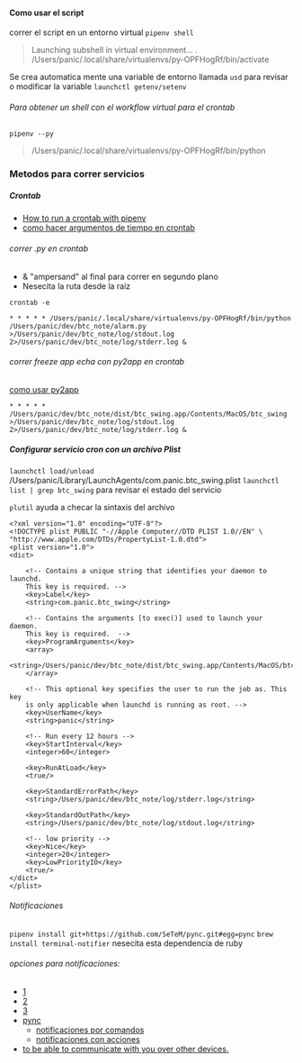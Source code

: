 #### Como usar el script
correr el script en un entorno virtual
`pipenv shell`
>Launching subshell in virtual environment…
. /Users/panic/.local/share/virtualenvs/py-OPFHogRf/bin/activate

Se crea automatica mente una variable de entorno llamada `usd`
para revisar o modificar la variable `launchctl getenv/setenv`

###### Para obtener un shell con el workflow virtual para el crontab
`pipenv --py`
>/Users/panic/.local/share/virtualenvs/py-OPFHogRf/bin/python

### Metodos para correr servicios

##### Crontab

- [How to run a crontab with pipenv](https://stackoverflow.com/questions/48990067/how-to-run-a-cron-job-with-pipenv) 
- [como hacer argumentos de tiempo en crontab](https://crontab.guru/#01_*_*_*_*)

###### correr .py en crontab
- & "ampersand" al final para correr en segundo plano
- Nesecita la ruta desde la raiz

`crontab -e`

    * * * * * /Users/panic/.local/share/virtualenvs/py-OPFHogRf/bin/python /Users/panic/dev/btc_note/alarm.py >/Users/panic/dev/btc_note/log/stdout.log 2>/Users/panic/dev/btc_note/log/stderr.log &

###### correr freeze app echa con py2app en crontab
[como usar py2app](https://py2app.readthedocs.io/en/latest/tutorial.html#create-a-setup-py-file)

    * * * * * /Users/panic/dev/btc_note/dist/btc_swing.app/Contents/MacOS/btc_swing >/Users/panic/dev/btc_note/log/stdout.log 2>/Users/panic/dev/btc_note/log/stderr.log &

##### Configurar servicio cron con un archivo Plist

`launchctl load/unload` /Users/panic/Library/LaunchAgents/com.panic.btc_swing.plist
`launchctl list | grep btc_swing` para revisar el estado del servicio

`plutil` ayuda a checar la sintaxis del archivo

    <?xml version="1.0" encoding="UTF-8"?>
    <!DOCTYPE plist PUBLIC "-//Apple Computer//DTD PLIST 1.0//EN" \
    "http://www.apple.com/DTDs/PropertyList-1.0.dtd">
    <plist version="1.0">
    <dict>

        <!-- Contains a unique string that identifies your daemon to launchd.
        This key is required. -->
        <key>Label</key>
        <string>com.panic.btc_swing</string>

        <!-- Contains the arguments [to exec()] used to launch your daemon.
        This key is required.  -->
        <key>ProgramArguments</key>
        <array>
        <string>/Users/panic/dev/btc_note/dist/btc_swing.app/Contents/MacOS/btc_swing</string>
        </array>
        
        <!-- This optional key specifies the user to run the job as. This key
        is only applicable when launchd is running as root. -->
        <key>UserName</key>
        <string>panic</string>
        
        <!-- Run every 12 hours -->
        <key>StartInterval</key>
        <integer>60</integer>

        <key>RunAtLoad</key>
        <true/>

        <key>StandardErrorPath</key>
        <string>/Users/panic/dev/btc_note/log/stderr.log</string>

        <key>StandardOutPath</key>
        <string>/Users/panic/dev/btc_note/log/stdout.log</string>
        
        <!-- low priority -->
        <key>Nice</key>
        <integer>20</integer>
        <key>LowPriorityIO</key>
        <true/>
    </dict>
    </plist>

###### Notificaciones

`pipenv install git+https://github.com/SeTeM/pync.git#egg=pync`
`brew install terminal-notifier` nesecita esta dependencia de ruby 


###### opciones para notificaciones:

- [1](https://weareopensource.me/python-osx/)
- [2](https://g3rv4.com/2015/08/macos-notifications-python-pycharm)
- [3](https://stackoverflow.com/questions/17651017/python-post-osx-notification)
- [pync](https://pypi.org/project/pync/)
    - [notificaciones por comandos](https://github.com/julienXX/terminal-notifier)
    - [notificaciones con acciones](https://github.com/vjeantet/alerter)
- [to be able to communicate with you over other devices.](https://github.com/dschep/ntfy)